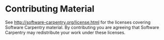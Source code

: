 Contributing Material
=====================

See http://software-carpentry.org/license.html for the licenses covering
Software Carpentry material. By contributing you are agreeing that
Software Carpentry may redistribute your work under these licenses.
